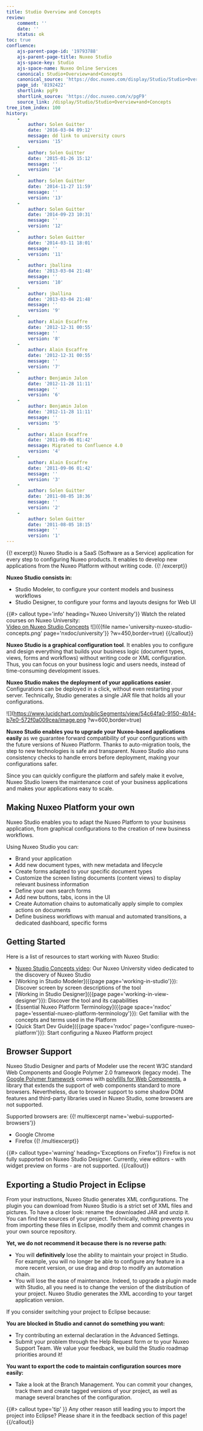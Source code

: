 ```yaml
---
title: Studio Overview and Concepts
review:
    comment: ''
    date: ''
    status: ok
toc: true
confluence:
    ajs-parent-page-id: '19793788'
    ajs-parent-page-title: Nuxeo Studio
    ajs-space-key: Studio
    ajs-space-name: Nuxeo Online Services
    canonical: Studio+Overview+and+Concepts
    canonical_source: 'https://doc.nuxeo.com/display/Studio/Studio+Overview+and+Concepts'
    page_id: '8192422'
    shortlink: pgF9
    shortlink_source: 'https://doc.nuxeo.com/x/pgF9'
    source_link: /display/Studio/Studio+Overview+and+Concepts
tree_item_index: 100
history:
    -
        author: Solen Guitter
        date: '2016-03-04 09:12'
        message: dd link to university cours
        version: '15'
    -
        author: Solen Guitter
        date: '2015-01-26 15:12'
        message: ''
        version: '14'
    -
        author: Solen Guitter
        date: '2014-11-27 11:59'
        message: ''
        version: '13'
    -
        author: Solen Guitter
        date: '2014-09-23 10:31'
        message: ''
        version: '12'
    -
        author: Solen Guitter
        date: '2014-03-11 18:01'
        message: ''
        version: '11'
    -
        author: jballina
        date: '2013-03-04 21:48'
        message: ''
        version: '10'
    -
        author: jballina
        date: '2013-03-04 21:48'
        message: ''
        version: '9'
    -
        author: Alain Escaffre
        date: '2012-12-31 00:55'
        message: ''
        version: '8'
    -
        author: Alain Escaffre
        date: '2012-12-31 00:55'
        message: ''
        version: '7'
    -
        author: Benjamin Jalon
        date: '2012-11-28 11:11'
        message: ''
        version: '6'
    -
        author: Benjamin Jalon
        date: '2012-11-28 11:11'
        message: ''
        version: '5'
    -
        author: Alain Escaffre
        date: '2011-09-06 01:42'
        message: Migrated to Confluence 4.0
        version: '4'
    -
        author: Alain Escaffre
        date: '2011-09-06 01:42'
        message: ''
        version: '3'
    -
        author: Solen Guitter
        date: '2011-08-05 18:36'
        message: ''
        version: '2'
    -
        author: Solen Guitter
        date: '2011-08-05 18:15'
        message: ''
        version: '1'
---
```

{{! excerpt}}
Nuxeo Studio is a SaaS (Software as a Service) application for every step to configuring Nuxeo products. It enables to develop new applications from the Nuxeo Platform without writing code.
{{! /excerpt}}

**Nuxeo Studio consists in:**
- Studio Modeler, to configure your content models and business workflows
- Studio Designer, to configure your forms and layouts designs for Web UI

{{#> callout type='info' heading='Nuxeo University'}}
Watch the related courses on Nuxeo University:<br>
[Video on Nuxeo Studio Concepts](https://university.nuxeo.com/learn/public/course/view/elearning/142/nuxeo-platform-quickstart-nuxeo-studio-concepts)
![]({{file name='university-nuxeo-studio-concepts.png' page='nxdoc/university'}} ?w=450,border=true)
{{/callout}}

**Nuxeo Studio is a graphical configuration tool**. It enables you to configure and design everything that builds your business logic (document types, views, forms and workflows) without writing code or XML configuration. Thus, you can focus on your business logic and users needs, instead of time-consuming development issues.<br>

**Nuxeo Studio makes the deployment of your applications easier**. Configurations can be deployed in a click, without even restarting your server. Technically, Studio generates a single JAR file that holds all your configurations.

![](https://www.lucidchart.com/publicSegments/view/54c64fa0-9150-4b14-b7e0-572f0a009cea/image.png ?w=600,border=true)

**Nuxeo Studio enables you to upgrade your Nuxeo-based applications easily** as we guarantee forward compatibility of your configurations with the future versions of Nuxeo Platform. Thanks to auto-migration tools, the step to new technologies is safe and transparent. Nuxeo Studio also runs consistency checks to handle errors before deployment, making your configurations safer.

Since you can quickly configure the platform and safely make it evolve, Nuxeo Studio lowers the maintenance cost of your business applications and makes your applications easy to scale.

## Making Nuxeo Platform your own

Nuxeo Studio enables you to adapt the Nuxeo Platform to your business application, from graphical configurations to the creation of new business workflows.

Using Nuxeo Studio you can:

- Brand your application
- Add new document types, with new metadata and lifecycle
- Create forms adapted to your specific document types
- Customize the screen listing documents (content views) to display relevant business information
- Define your own search forms
- Add new buttons, tabs, icons in the UI
- Create Automation chains to automatically apply simple to complex actions on documents
- Define business workflows with manual and automated transitions, a dedicated dashboard, specific forms

## Getting Started

Here is a list of resources to start working with Nuxeo Studio:

- [Nuxeo Studio Concepts video](https://university.nuxeo.com/learn/public/course/view/elearning/142/nuxeo-platform-quickstart-nuxeo-studio-concepts): Our Nuxeo University video dedicated to the discovery of Nuxeo Studio
- [Working in Studio Modeler]({{page page='working-in-studio'}}): Discover screen by screen descriptions of the tool
- [Working in Studio Designer]({{page page='working-in-view-designer'}}): Discover the tool and its capabilities
- [Essential Nuxeo Platform Terminology]({{page space='nxdoc' page='essential-nuxeo-platform-terminology'}}): Get familiar with the concepts and terms used in the Platform
- [Quick Start Dev Guide]({{page space='nxdoc' page='configure-nuxeo-platform'}}): Start configuring a Nuxeo Platform project

## Browser Support

Nuxeo Studio Designer and parts of Modeler use the recent W3C standard Web Components and Google Polymer 2.0 framework (legacy mode). The [Google Polymer framework](https://www.polymer-project.org/) comes with [polyfills for Web Components](https://www.webcomponents.org/polyfills), a library that extends the support of web components standard to more browsers.
Nevertheless, due to browser support to some shadow DOM features and third-party libraries used in Nuxeo Studio, some browsers are not supported.

Supported browsers are:
{{! multiexcerpt name='webui-supported-browsers'}}
 - Google Chrome
 - Firefox
{{! /multiexcerpt}}

{{#> callout type='warning' heading='Exceptions on Firefox'}}
Firefox is not fully supported on Nuxeo Studio Designer. Currently, view editors - with widget preview on forms - are not supported.
{{/callout}}

## Exporting a Studio Project in Eclipse

From your instructions, Nuxeo Studio generates XML configurations. The plugin you can download from Nuxeo Studio is a strict set of XML files and pictures. To have a closer look: rename the downloaded JAR and unzip it. You can find the sources of your project. Technically, nothing prevents you from importing these files in Eclipse, modify them and commit changes in your own source repository.

**Yet, we do not recommend it because there is no reverse path:**
- You will **definitively** lose the ability to maintain your project in Studio. For example, you will no longer be able to configure any feature in a more recent version, or use drag and drop to modify an automation chain.
- You will lose the ease of maintenance. Indeed, to upgrade a plugin made with Studio, all you need is to change the version of the distribution of your project. Nuxeo Studio generates the XML according to your target application version.

If you consider switching your project to Eclipse because:

**You are blocked in Studio and cannot do something you want:**
- Try contributing an external declaration in the Advanced Settings.
- Submit your problem through the Help Request form or to your Nuxeo Support Team. We value your feedback, we build the Studio roadmap priorities around it!

 **You want to export the code to maintain configuration sources more easily:**
- Take a look at the Branch Management. You can commit your changes, track them and create tagged versions of your project, as well as manage several branches of the configuration.

{{#> callout type='tip' }}
Any other reason still leading you to import the project into Eclipse? Please share it in the feedback section of this page!
{{/callout}}
